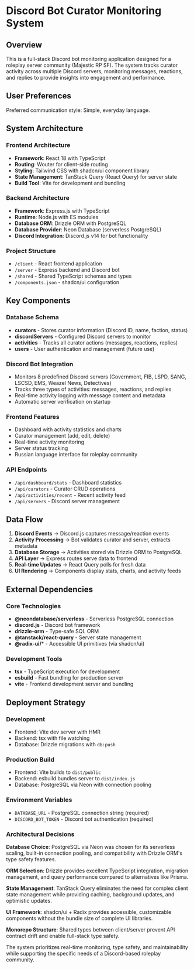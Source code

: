 # Discord Bot Curator Monitoring System

## Overview

This is a full-stack Discord bot monitoring application designed for a roleplay server community (Majestic RP SF). The system tracks curator activity across multiple Discord servers, monitoring messages, reactions, and replies to provide insights into engagement and performance.

## User Preferences

Preferred communication style: Simple, everyday language.

## System Architecture

### Frontend Architecture
- **Framework**: React 18 with TypeScript
- **Routing**: Wouter for client-side routing
- **Styling**: Tailwind CSS with shadcn/ui component library
- **State Management**: TanStack Query (React Query) for server state
- **Build Tool**: Vite for development and bundling

### Backend Architecture  
- **Framework**: Express.js with TypeScript
- **Runtime**: Node.js with ES modules
- **Database ORM**: Drizzle ORM with PostgreSQL
- **Database Provider**: Neon Database (serverless PostgreSQL)
- **Discord Integration**: Discord.js v14 for bot functionality

### Project Structure
- `/client` - React frontend application
- `/server` - Express backend and Discord bot
- `/shared` - Shared TypeScript schemas and types
- `/components.json` - shadcn/ui configuration

## Key Components

### Database Schema
- **curators** - Stores curator information (Discord ID, name, faction, status)
- **discordServers** - Configured Discord servers to monitor
- **activities** - Tracks all curator actions (messages, reactions, replies)
- **users** - User authentication and management (future use)

### Discord Bot Integration
- Monitors 8 predefined Discord servers (Government, FIB, LSPD, SANG, LSCSD, EMS, Weazel News, Detectives)
- Tracks three types of activities: messages, reactions, and replies
- Real-time activity logging with message content and metadata
- Automatic server verification on startup

### Frontend Features
- Dashboard with activity statistics and charts
- Curator management (add, edit, delete)
- Real-time activity monitoring
- Server status tracking
- Russian language interface for roleplay community

### API Endpoints
- `/api/dashboard/stats` - Dashboard statistics
- `/api/curators` - Curator CRUD operations
- `/api/activities/recent` - Recent activity feed
- `/api/servers` - Discord server management

## Data Flow

1. **Discord Events** → Discord.js captures message/reaction events
2. **Activity Processing** → Bot validates curator and server, extracts metadata
3. **Database Storage** → Activities stored via Drizzle ORM to PostgreSQL
4. **API Layer** → Express routes serve data to frontend
5. **Real-time Updates** → React Query polls for fresh data
6. **UI Rendering** → Components display stats, charts, and activity feeds

## External Dependencies

### Core Technologies
- **@neondatabase/serverless** - Serverless PostgreSQL connection
- **discord.js** - Discord bot framework
- **drizzle-orm** - Type-safe SQL ORM
- **@tanstack/react-query** - Server state management
- **@radix-ui/*** - Accessible UI primitives (via shadcn/ui)

### Development Tools
- **tsx** - TypeScript execution for development
- **esbuild** - Fast bundling for production server
- **vite** - Frontend development server and bundling

## Deployment Strategy

### Development
- Frontend: Vite dev server with HMR
- Backend: tsx with file watching
- Database: Drizzle migrations with `db:push`

### Production Build
- Frontend: Vite builds to `dist/public`
- Backend: esbuild bundles server to `dist/index.js`
- Database: PostgreSQL via Neon with connection pooling

### Environment Variables
- `DATABASE_URL` - PostgreSQL connection string (required)
- `DISCORD_BOT_TOKEN` - Discord bot authentication (required)

### Architectural Decisions

**Database Choice**: PostgreSQL via Neon was chosen for its serverless scaling, built-in connection pooling, and compatibility with Drizzle ORM's type safety features.

**ORM Selection**: Drizzle provides excellent TypeScript integration, migration management, and query performance compared to alternatives like Prisma.

**State Management**: TanStack Query eliminates the need for complex client state management while providing caching, background updates, and optimistic updates.

**UI Framework**: shadcn/ui + Radix provides accessible, customizable components without the bundle size of complete UI libraries.

**Monorepo Structure**: Shared types between client/server prevent API contract drift and enable full-stack type safety.

The system prioritizes real-time monitoring, type safety, and maintainability while supporting the specific needs of a Discord-based roleplay community.